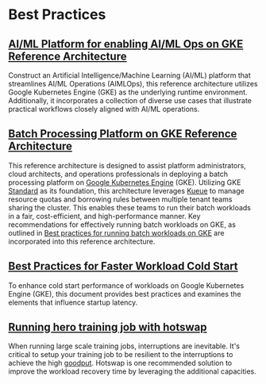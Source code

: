 # Best Practices

## [AI/ML Platform for enabling AI/ML Ops on GKE Reference Architecture](https://github.com/GoogleCloudPlatform/accelerated-platforms/blob/main/docs/platforms/gke-aiml/README.md)

Construct an Artificial Intelligence/Machine Learning (AI/ML) platform that streamlines AI/ML Operations (AIMLOps), this reference architecture utilizes Google Kubernetes Engine (GKE) as the underlying runtime environment. Additionally, it incorporates a collection of diverse use cases that illustrate practical workflows closely aligned with AI/ML operations.

## [Batch Processing Platform on GKE Reference Architecture](/best-practices/gke-batch-refarch/README.md)

This reference architecture is designed to assist platform administrators, cloud architects, and operations professionals in deploying a batch processing platform on [Google Kubernetes Engine](https://cloud.google.com/kubernetes-engine/docs/concepts/kubernetes-engine-overview) (GKE). Utilizing GKE [Standard](https://cloud.google.com/kubernetes-engine/docs/concepts/cluster-architecture#nodes) as its foundation, this architecture leverages [Kueue](https://kueue.sigs.k8s.io/) to manage resource quotas and borrowing rules between multiple tenant teams sharing the cluster. This enables these teams to run their batch workloads in a fair, cost-efficient, and high-performance manner. Key recommendations for effectively running batch workloads on GKE, as outlined in [Best practices for running batch workloads on GKE](https://cloud.google.com/kubernetes-engine/docs/best-practices/batch-platform-on-gke) are incorporated into this reference architecture.

## [Best Practices for Faster Workload Cold Start](/best-practices/startup-latency.md)

To enhance cold start performance of workloads on Google Kubernetes Engine (GKE), this document provides best practices and examines the elements that influence startup latency.

## [Running hero training job with hotswap](/best-practices/hotswap.md)

When running large scale training jobs, interruptions are inevitable. It's critical to setup your training job to be resilient to the interruptions to achieve the high [goodput](https://cloud.google.com/blog/products/ai-machine-learning/goodput-metric-as-measure-of-ml-productivity). Hotswap is one recommended solution to improve the workload recovery time by leveraging the additional capacities.
